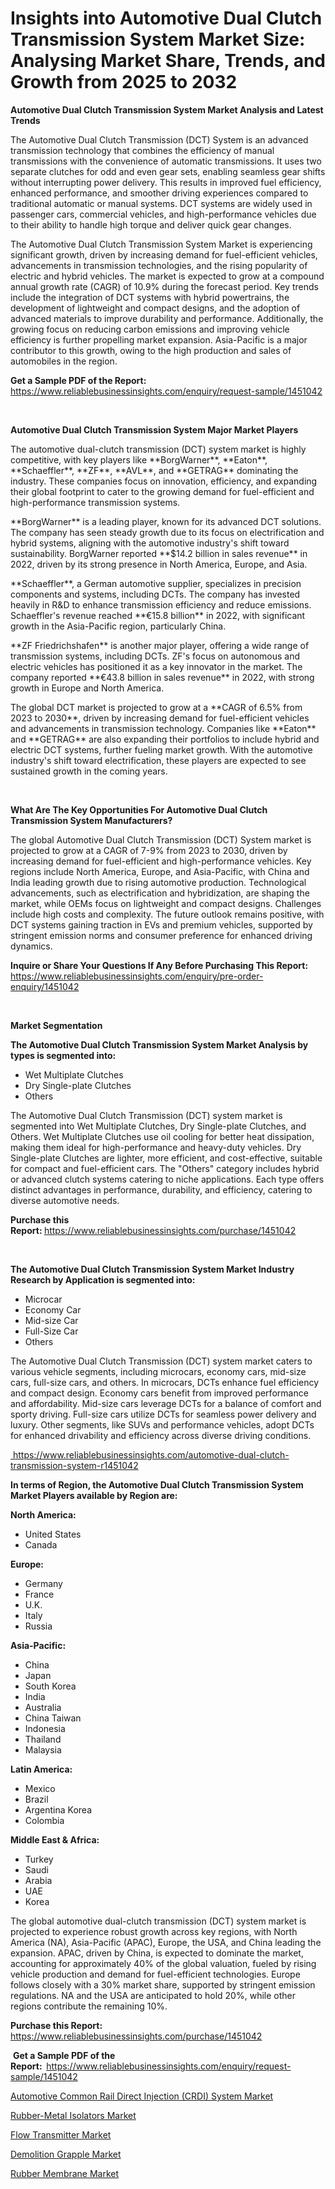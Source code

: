 <p><h1>Insights into Automotive Dual Clutch Transmission System Market Size: Analysing Market Share, Trends, and Growth from 2025 to 2032</h1></p><p><strong>Automotive Dual Clutch Transmission System Market Analysis and Latest Trends</strong></p>
<p><p>The Automotive Dual Clutch Transmission (DCT) System is an advanced transmission technology that combines the efficiency of manual transmissions with the convenience of automatic transmissions. It uses two separate clutches for odd and even gear sets, enabling seamless gear shifts without interrupting power delivery. This results in improved fuel efficiency, enhanced performance, and smoother driving experiences compared to traditional automatic or manual systems. DCT systems are widely used in passenger cars, commercial vehicles, and high-performance vehicles due to their ability to handle high torque and deliver quick gear changes.</p><p>The Automotive Dual Clutch Transmission System Market is experiencing significant growth, driven by increasing demand for fuel-efficient vehicles, advancements in transmission technologies, and the rising popularity of electric and hybrid vehicles. The market is expected to grow at a compound annual growth rate (CAGR) of 10.9% during the forecast period. Key trends include the integration of DCT systems with hybrid powertrains, the development of lightweight and compact designs, and the adoption of advanced materials to improve durability and performance. Additionally, the growing focus on reducing carbon emissions and improving vehicle efficiency is further propelling market expansion. Asia-Pacific is a major contributor to this growth, owing to the high production and sales of automobiles in the region.</p></p>
<p><strong>Get a Sample PDF of the Report:&nbsp;</strong> <a href="https://www.reliablebusinessinsights.com/enquiry/request-sample/1451042?utm_campaign=1674&utm_medium=2&utm_source=Github&utm_content=ia&utm_term=23012025&utm_id=automotive-dual-clutch-transmission-system">https://www.reliablebusinessinsights.com/enquiry/request-sample/1451042</a></p>
<p>&nbsp;</p>
<p><strong>Automotive Dual Clutch Transmission System Major Market Players</strong></p>
<p><p>The automotive dual-clutch transmission (DCT) system market is highly competitive, with key players like **BorgWarner**, **Eaton**, **Schaeffler**, **ZF**, **AVL**, and **GETRAG** dominating the industry. These companies focus on innovation, efficiency, and expanding their global footprint to cater to the growing demand for fuel-efficient and high-performance transmission systems.</p><p>**BorgWarner** is a leading player, known for its advanced DCT solutions. The company has seen steady growth due to its focus on electrification and hybrid systems, aligning with the automotive industry's shift toward sustainability. BorgWarner reported **$14.2 billion in sales revenue** in 2022, driven by its strong presence in North America, Europe, and Asia.</p><p>**Schaeffler**, a German automotive supplier, specializes in precision components and systems, including DCTs. The company has invested heavily in R&D to enhance transmission efficiency and reduce emissions. Schaeffler's revenue reached **€15.8 billion** in 2022, with significant growth in the Asia-Pacific region, particularly China.</p><p>**ZF Friedrichshafen** is another major player, offering a wide range of transmission systems, including DCTs. ZF's focus on autonomous and electric vehicles has positioned it as a key innovator in the market. The company reported **€43.8 billion in sales revenue** in 2022, with strong growth in Europe and North America.</p><p>The global DCT market is projected to grow at a **CAGR of 6.5% from 2023 to 2030**, driven by increasing demand for fuel-efficient vehicles and advancements in transmission technology. Companies like **Eaton** and **GETRAG** are also expanding their portfolios to include hybrid and electric DCT systems, further fueling market growth. With the automotive industry's shift toward electrification, these players are expected to see sustained growth in the coming years.</p></p>
<p>&nbsp;</p>
<p><strong>What Are The Key Opportunities For Automotive Dual Clutch Transmission System Manufacturers?</strong></p>
<p><p>The global Automotive Dual Clutch Transmission (DCT) System market is projected to grow at a CAGR of 7-9% from 2023 to 2030, driven by increasing demand for fuel-efficient and high-performance vehicles. Key regions include North America, Europe, and Asia-Pacific, with China and India leading growth due to rising automotive production. Technological advancements, such as electrification and hybridization, are shaping the market, while OEMs focus on lightweight and compact designs. Challenges include high costs and complexity. The future outlook remains positive, with DCT systems gaining traction in EVs and premium vehicles, supported by stringent emission norms and consumer preference for enhanced driving dynamics.</p></p>
<p><strong>Inquire or Share Your Questions If Any Before Purchasing This Report:</strong> <a href="https://www.reliablebusinessinsights.com/enquiry/pre-order-enquiry/1451042?utm_campaign=1674&utm_medium=2&utm_source=Github&utm_content=ia&utm_term=23012025&utm_id=automotive-dual-clutch-transmission-system">https://www.reliablebusinessinsights.com/enquiry/pre-order-enquiry/1451042</a></p>
<p>&nbsp;</p>
<p><strong>Market Segmentation</strong></p>
<p><strong>The Automotive Dual Clutch Transmission System Market Analysis by types is segmented into:</strong></p>
<p><ul><li>Wet Multiplate Clutches</li><li>Dry Single-plate Clutches</li><li>Others</li></ul></p>
<p><p>The Automotive Dual Clutch Transmission (DCT) system market is segmented into Wet Multiplate Clutches, Dry Single-plate Clutches, and Others. Wet Multiplate Clutches use oil cooling for better heat dissipation, making them ideal for high-performance and heavy-duty vehicles. Dry Single-plate Clutches are lighter, more efficient, and cost-effective, suitable for compact and fuel-efficient cars. The "Others" category includes hybrid or advanced clutch systems catering to niche applications. Each type offers distinct advantages in performance, durability, and efficiency, catering to diverse automotive needs.</p></p>
<p><strong>Purchase this Report:&nbsp;</strong><a href="https://www.reliablebusinessinsights.com/purchase/1451042?utm_campaign=1674&utm_medium=2&utm_source=Github&utm_content=ia&utm_term=23012025&utm_id=automotive-dual-clutch-transmission-system">https://www.reliablebusinessinsights.com/purchase/1451042</a></p>
<p>&nbsp;</p>
<p><strong>The Automotive Dual Clutch Transmission System Market Industry Research by Application is segmented into:</strong></p>
<p><ul><li>Microcar</li><li>Economy Car</li><li>Mid-size Car</li><li>Full-Size Car</li><li>Others</li></ul></p>
<p><p>The Automotive Dual Clutch Transmission (DCT) system market caters to various vehicle segments, including microcars, economy cars, mid-size cars, full-size cars, and others. In microcars, DCTs enhance fuel efficiency and compact design. Economy cars benefit from improved performance and affordability. Mid-size cars leverage DCTs for a balance of comfort and sporty driving. Full-size cars utilize DCTs for seamless power delivery and luxury. Other segments, like SUVs and performance vehicles, adopt DCTs for enhanced drivability and efficiency across diverse driving conditions.</p></p>
<p><a href="https://www.reliablebusinessinsights.com/automotive-dual-clutch-transmission-system-r1451042?utm_campaign=1674&utm_medium=2&utm_source=Github&utm_content=ia&utm_term=23012025&utm_id=automotive-dual-clutch-transmission-system">&nbsp;https://www.reliablebusinessinsights.com/automotive-dual-clutch-transmission-system-r1451042</a></p>
<p><strong>In terms of Region, the Automotive Dual Clutch Transmission System Market Players available by Region are:</strong></p>
<p>
    <p> <strong> North America: </strong>
        <ul>
            <li>United States</li>
            <li>Canada</li>
        </ul>
        </p> 
    <p> <strong> Europe: </strong>
        <ul>
            <li>Germany</li>
            <li>France</li>
            <li>U.K.</li>
            <li>Italy</li>
            <li>Russia</li>
        </ul>
        </p> 
    <p> <strong> Asia-Pacific: </strong>
        <ul>
            <li>China</li>
            <li>Japan</li>
            <li>South Korea</li>
            <li>India</li>
            <li>Australia</li>
            <li>China Taiwan</li>
            <li>Indonesia</li>
            <li>Thailand</li>
            <li>Malaysia</li>
        </ul>
        </p> 
    <p> <strong> Latin America: </strong>
        <ul>
            <li>Mexico</li>
            <li>Brazil</li>
            <li>Argentina Korea</li>
            <li>Colombia</li>
        </ul>
        </p> 
    <p> <strong> Middle East & Africa: </strong>
        <ul>
            <li>Turkey</li>
            <li>Saudi</li>
            <li>Arabia</li>
            <li>UAE</li>
            <li>Korea</li>
        </ul>
    </p>
    </p>
<p><p>The global automotive dual-clutch transmission (DCT) system market is projected to experience robust growth across key regions, with North America (NA), Asia-Pacific (APAC), Europe, the USA, and China leading the expansion. APAC, driven by China, is expected to dominate the market, accounting for approximately 40% of the global valuation, fueled by rising vehicle production and demand for fuel-efficient technologies. Europe follows closely with a 30% market share, supported by stringent emission regulations. NA and the USA are anticipated to hold 20%, while other regions contribute the remaining 10%.</p></p>
<p><strong>Purchase this Report: </strong><a href="https://www.reliablebusinessinsights.com/purchase/1451042?utm_campaign=1674&utm_medium=2&utm_source=Github&utm_content=ia&utm_term=23012025&utm_id=automotive-dual-clutch-transmission-system">https://www.reliablebusinessinsights.com/purchase/1451042</a></p>
<p>&nbsp;<strong>Get a Sample PDF of the Report:&nbsp;&nbsp;</strong><a href="https://www.reliablebusinessinsights.com/enquiry/request-sample/1451042?utm_campaign=1674&utm_medium=2&utm_source=Github&utm_content=ia&utm_term=23012025&utm_id=automotive-dual-clutch-transmission-system">https://www.reliablebusinessinsights.com/enquiry/request-sample/1451042</a></p>
<p><strong></strong></p>
<p><p><a href="https://github.com/willjis/Market-Research-Report-List-1/blob/main/automotive-common-rail-direct-injection-crdi-system-market.md?utm_campaign=1674&utm_medium=2&utm_source=Github&utm_content=ia&utm_term=23012025&utm_id=automotive-dual-clutch-transmission-system">Automotive Common Rail Direct Injection (CRDI) System Market</a></p><p><a href="https://www.linkedin.com/pulse/insights-rubber-metal-isolators-market-size-which-expanding-107-1ctef?utm_campaign=1674&utm_medium=2&utm_source=Github&utm_content=ia&utm_term=23012025&utm_id=automotive-dual-clutch-transmission-system">Rubber-Metal Isolators Market</a></p><p><a href="https://www.linkedin.com/pulse/flow-transmitter-market-evolution-regional-adaptations-innovation-hdjkf?utm_campaign=1674&utm_medium=2&utm_source=Github&utm_content=ia&utm_term=23012025&utm_id=automotive-dual-clutch-transmission-system">Flow Transmitter Market</a></p><p><a href="https://www.linkedin.com/pulse/global-demolition-grapple-market-exploring-share-trends-future-ct7mf?utm_campaign=1674&utm_medium=2&utm_source=Github&utm_content=ia&utm_term=23012025&utm_id=automotive-dual-clutch-transmission-system">Demolition Grapple Market</a></p><p><a href="https://www.linkedin.com/pulse/rubber-membrane-market-evaluation-trends-size-share-competitive-ccwtf?utm_campaign=1674&utm_medium=2&utm_source=Github&utm_content=ia&utm_term=23012025&utm_id=automotive-dual-clutch-transmission-system">Rubber Membrane Market</a></p></p>